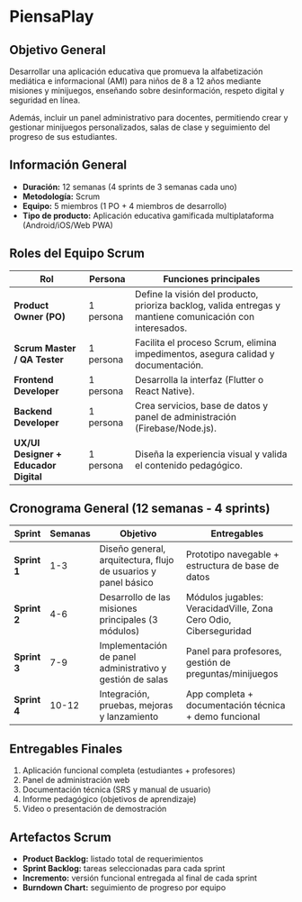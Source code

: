 # PiensaPlay

## Objetivo General

Desarrollar una aplicación educativa que promueva la alfabetización mediática e informacional (AMI) para niños de 8 a 12 años mediante misiones y minijuegos, enseñando sobre desinformación, respeto digital y seguridad en línea.

Además, incluir un panel administrativo para docentes, permitiendo crear y gestionar minijuegos personalizados, salas de clase y seguimiento del progreso de sus estudiantes.

## Información General

- **Duración:** 12 semanas (4 sprints de 3 semanas cada uno)
- **Metodología:** Scrum
- **Equipo:** 5 miembros (1 PO + 4 miembros de desarrollo)
- **Tipo de producto:** Aplicación educativa gamificada multiplataforma (Android/iOS/Web PWA)

## Roles del Equipo Scrum

| Rol | Persona | Funciones principales |
|-----|---------|----------------------|
| **Product Owner (PO)** | 1 persona | Define la visión del producto, prioriza backlog, valida entregas y mantiene comunicación con interesados. |
| **Scrum Master / QA Tester** | 1 persona | Facilita el proceso Scrum, elimina impedimentos, asegura calidad y documentación. |
| **Frontend Developer** | 1 persona | Desarrolla la interfaz (Flutter o React Native). |
| **Backend Developer** | 1 persona | Crea servicios, base de datos y panel de administración (Firebase/Node.js). |
| **UX/UI Designer + Educador Digital** | 1 persona | Diseña la experiencia visual y valida el contenido pedagógico. |

## Cronograma General (12 semanas - 4 sprints)

| Sprint | Semanas | Objetivo | Entregables |
|--------|---------|----------|-------------|
| **Sprint 1** | 1-3 | Diseño general, arquitectura, flujo de usuarios y panel básico | Prototipo navegable + estructura de base de datos |
| **Sprint 2** | 4-6 | Desarrollo de las misiones principales (3 módulos) | Módulos jugables: VeracidadVille, Zona Cero Odio, Ciberseguridad |
| **Sprint 3** | 7-9 | Implementación de panel administrativo y gestión de salas | Panel para profesores, gestión de preguntas/minijuegos |
| **Sprint 4** | 10-12 | Integración, pruebas, mejoras y lanzamiento | App completa + documentación técnica + demo funcional |

## Entregables Finales

1. Aplicación funcional completa (estudiantes + profesores)
2. Panel de administración web
3. Documentación técnica (SRS y manual de usuario)
4. Informe pedagógico (objetivos de aprendizaje)
5. Video o presentación de demostración

## Artefactos Scrum

- **Product Backlog:** listado total de requerimientos
- **Sprint Backlog:** tareas seleccionadas para cada sprint
- **Incremento:** versión funcional entregada al final de cada sprint
- **Burndown Chart:** seguimiento de progreso por equipo
